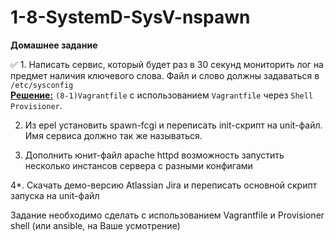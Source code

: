 # 1-8-SystemD-SysV-nspawn
__Домашнее задание__  
  
✅ 1. Написать сервис, который будет раз в 30 секунд мониторить лог на предмет наличия ключевого слова. Файл и слово должны задаваться в `/etc/sysconfig`  
[__Решение:__](https://github.com/io-sys/1-8-SystemD-SysV-nspawn/blob/master/1-write-service.md) `(8-1)Vagrantfile` с использованием `Vagrantfile` через `Shell` `Provisioner`. 

2. Из epel установить spawn-fcgi и переписать init-скрипт на unit-файл. Имя сервиса должно так же называться.  

3. Дополнить юнит-файл apache httpd возможность запустить несколько инстансов сервера с разными конфигами  

4*. Скачать демо-версию Atlassian Jira и переписать основной скрипт запуска на unit-файл

Задание необходимо сделать с использованием Vagrantfile и Provisioner  shell (или ansible, на Ваше усмотрение)
